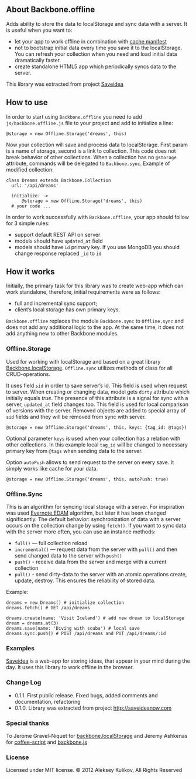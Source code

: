 ## About Backbone.offline

Adds ability to store the data to localStorage and sync data with a server. It is useful when you want to:

* let your app to work offline in combination with [cache manifest](http://www.w3.org/TR/html5/offline.html)
* not to bootstrap initial data every time you save it to the localStorage. You can refresh your collection when you need and load initial data dramatically faster.
* create standalone HTML5 app which periodically syncs data to the server.

This library was extracted from project [Saveidea](http://saveideanow.com)

## How to use

In order to start using `Backbone.offline` you need to add `js/backbone.offline.js` file to your project and add to initialize a line:

````
@storage = new Offline.Storage('dreams', this)
````

Now your collection will save and process data to localStorage. First param is a name of storage, second is a link to collection. This code does not break behavior of other collections. When a collection has no `@storage` attribute, commands will be delegated to `Backbone.sync`. Example of modified collection:

````
class Dreams extends Backbone.Collection
  url: '/api/dreams'

  initialize: ->
      @storage = new Offline.Storage('dreams', this)
  # your code ...
````

In order to work successfully with `Backbone.offline`, your app should follow for 3 simple rules:

* support default REST API on server
* models should have `updated_at` field
* models should have `id` primary key. If you use MongoDB you should change response replaced `_id` to `id`

## How it works

Initially, the primary task for this library was to create web-app which can work standalone, therefore, initial requirements were as follows:

* full and incremental sync support;
* client’s local storage has own primary keys.

`Backbone.offline` replaces the module `Backbone.sync` to `Offline.sync` and does not add any additional logic to the app. At the same time, it does not add anything new to other Backbone modules.

### Offline.Storage

Used for working with localStorage and based on a great library [Backbone.localStorage](https://github.com/jeromegn/Backbone.localStorage). `Offline.sync` utilizes methods of class for all CRUD-operations.

It uses field `sid` in order to save server’s id. This field is used when request to server. When creating or changing data, model gets `dirty` attribute which initially equals _true_. The presence of this attribute is a signal for sync with a server, `updated_at` field changes too. This field is used for local comparison of versions with the server. Removed objects are added to special array of `sid` fields and they will be removed from sync with server.

````
@storage = new Offline.Storage('dreams', this, keys: {tag_id: @tags})
````

Optional parameter `keys` is used when your collection has a relation with other collections. In this example local `tag_id` will be changed to necessary primary key from `@tags` when sending data to the server.

Option `autoPush` allows to send request to the server on every save. It simply works like cache for your data.

````
@storage = new Offline.Storage('dreams', this, autoPush: true)
````

### Offline.Sync

This is an algorithm for syncing local storage with a server. For inspiration was used [Evernote EDAM](http://dev.evernote.com/media/pdf/edam-sync.pdf) algorithm, but later it has been changed significantly.
The default behavior: synchronization of data with a server occurs on the collection change by using `fetch()`. If you want to sync data with the server more often, you can use an instance methods:

* `full()` — full collection reload
* `incremental()` — request data from the server with `pull()` and then send changed data to the server with `push()`
* `push()` - receive data from the server and merge with a current collection
* `pull()` - send dirty-data to the server with an atomic operations create, update, destroy. This ensures the reliability of stored data.

Example: 

````
dreams = new Dreams() # initialize collection
dreams.fetch() # GET /api/dreams

dreams.create(name: 'Visit Iceland') # add new dream to localStorage
dream = dreams.at(3)
dreams.save(name: 'Diving with scuba') # local save
dreams.sync.push() # POST /api/dreams and PUT /api/dreams/:id
````

### Examples

[Saveidea](http://saveideanow.com/demo_app) is a web-app for storing ideas, that appear in your mind during the day. It uses this library to work offline in the browser.

### Change Log

* 0.1.1. First public release. Fixed bugs, added comments and documentation, refactoring
* 0.1.0. Library was extracted from project http://saveideanow.com

### Special thanks

To Jerome Gravel-Niquet for [backbone.localStorage](https://github.com/jeromegn/Backbone.localStorage) and Jeremy Ashkenas for [coffee-script](https://github.com/jashkenas/coffee-script) and [backbone.js](https://github.com/documentcloud/backbone)

### License

Licensed under MIT license. © 2012 Aleksey Kulikov, All Rights Reserved
